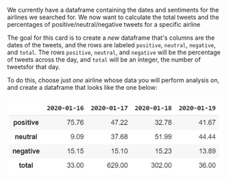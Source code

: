 <!--title={Setting up Dataframes for the Graph}-->

We currently have a dataframe containing the dates and sentiments for the airlines we searched for. We now want to calculate the total tweets and the percentages of positive/neutral/negative tweets for a specific airline



The goal for this card is to create a *new* dataframe that's columns are the dates of the tweets, and the rows are labeled `positive`, `neutral`, `negative`, and `total`. The rows `positive`, `neutral`, and `negative` will be the percentage of tweets across the day, and `total` will be an integer, the number of tweetsfor that day. 



To do this, choose just *one* airline whose data you will perform analysis on, and create a dataframe that looks like the one below: 

![](Wk3Lab1Pics/Airline_DF.png)